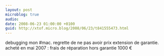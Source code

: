 ```yaml
---
layout: post
microblog: true
audio: 
date: 2008-06-23 01:00:00 +0100
guid: http://xtof.micro.blog/2008/06/23/t841555473.html
---
```

debugging mon #mac. regrette de ne pas avoir prix extension de garantie. acheté en mai 2007 : frais de réparation hors garantie 1000 €
